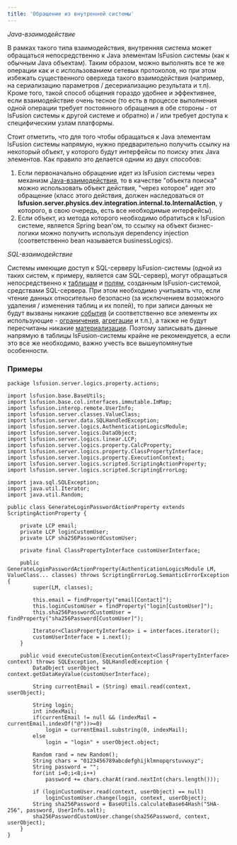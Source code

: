 ```yaml
---
title: 'Обращение из внутренней системы'
---
```


*Java-взаимодействие*

В рамках такого типа взаимодействия, внутренняя система может обращаться непосредственно к Java элементам lsFusion системы (как к обычным Java объектам). Таким образом, можно выполнять все те же операции как и с использованием сетевых протоколов, но при этом избежать существенного оверхеда такого взаимодействия (например, на сериализацию параметров / десериализацию результата и т.п). Кроме того, такой способ общения гораздо удобнее и эффективнее, если взаимодействие очень тесное (то есть в процессе выполнения одной операции требует постоянного обращения в обе стороны - от lsFusion системы к другой системе и обратно) и / или требует доступа к специфическим узлам платформы.

Стоит отметить, что для того чтобы обращаться к Java элементам lsFusion системы напрямую, нужно предварительно получить ссылку на некоторый объект, у которого будут интерфейсы по поиску этих Java элементов. Как правило это делается одним из двух способов:

1.  Если первоначально обращение идет из lsFusion системы через механизм [Java-взаимодействия](Обращение_к_внутренней_системе_INTERNAL_FORMULA.md#Обращениеквнутреннейсистеме(INTERNAL,FORMULA-broken)-javato), то в качестве "объекта поиска" можно использовать объект действия, "через которое" идет это обращение (класс этого действия, должен наследоваться от **lsfusion.server.physics.dev.integration.internal.to.InternalAction**, у которого, в свою очередь, есть все необходимые интерфейсы).
2.  Если объект, из метода которого необходимо обратиться к lsFusion системе, является Spring bean'ом, то ссылку на объект бизнес-логики можно получить используя dependency injection (соответственно bean называется businessLogics).

*SQL-взаимодействие*

Системы имеющие доступ к SQL-серверу lsFusion-системы (одной из таких систем, к примеру, является сам SQL-сервер), могут обращаться непосредственно к [таблицам](Таблицы.md) и [полям](Материализации.md), созданным lsFusion-системой, средствами SQL-сервера. При этом необходимо учитывать что, если чтение данных относительно безопасно (за исключением возможного удаления / изменения таблиц и их полей), то при записи данных не будут вызваны никакие [события](События.md) (и соответственно все элементы их использующие - [ограничения](Ограничения.md), [агрегации](Агрегации.md) и т.п.), а также не будут пересчитаны никакие [материализации](Материализации.md). Поэтому записывать данные напрямую в таблицы lsFusion-системы крайне не рекомендуется, а если это все же необходимо, важно учесть все вышеупомянутые особенности.

### Примеры

    package lsfusion.server.logics.property.actions;

    import lsfusion.base.BaseUtils;
    import lsfusion.base.col.interfaces.immutable.ImMap;
    import lsfusion.interop.remote.UserInfo;
    import lsfusion.server.classes.ValueClass;
    import lsfusion.server.data.SQLHandledException;
    import lsfusion.server.logics.AuthenticationLogicsModule;
    import lsfusion.server.logics.DataObject;
    import lsfusion.server.logics.linear.LCP;
    import lsfusion.server.logics.property.CalcProperty;
    import lsfusion.server.logics.property.ClassPropertyInterface;
    import lsfusion.server.logics.property.ExecutionContext;
    import lsfusion.server.logics.scripted.ScriptingActionProperty;
    import lsfusion.server.logics.scripted.ScriptingErrorLog;

    import java.sql.SQLException;
    import java.util.Iterator;
    import java.util.Random;

    public class GenerateLoginPasswordActionProperty extends ScriptingActionProperty {

        private LCP email;
        private LCP loginCustomUser;
        private LCP sha256PasswordCustomUser;

        private final ClassPropertyInterface customUserInterface;

        public GenerateLoginPasswordActionProperty(AuthenticationLogicsModule LM, ValueClass... classes) throws ScriptingErrorLog.SemanticErrorException {
            super(LM, classes);

            this.email = findProperty("email[Contact]");
            this.loginCustomUser = findProperty("login[CustomUser]");
            this.sha256PasswordCustomUser = findProperty("sha256Password[CustomUser]");

            Iterator<ClassPropertyInterface> i = interfaces.iterator();
            customUserInterface = i.next();
        }

        public void executeCustom(ExecutionContext<ClassPropertyInterface> context) throws SQLException, SQLHandledException {
            DataObject userObject = context.getDataKeyValue(customUserInterface);

            String currentEmail = (String) email.read(context, userObject);

            String login;
            int indexMail;
            if(currentEmail != null && (indexMail = currentEmail.indexOf("@"))>=0)
                login = currentEmail.substring(0, indexMail);
            else
                login = "login" + userObject.object;

            Random rand = new Random();
            String chars = "0123456789abcdefghijklmnopqrstuvwxyz";
            String password = "";
            for(int i=0;i<8;i++)
                password += chars.charAt(rand.nextInt(chars.length()));

            if (loginCustomUser.read(context, userObject) == null)
                loginCustomUser.change(login, context, userObject);
            String sha256Password = BaseUtils.calculateBase64Hash("SHA-256", password, UserInfo.salt);
            sha256PasswordCustomUser.change(sha256Password, context, userObject);
        }
    }
